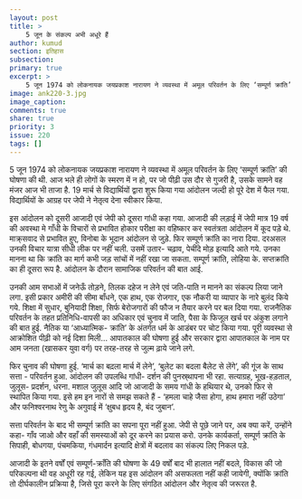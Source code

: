 ```yaml
---
layout: post
title: >
    5 जून के संकल्प अभी अधूरे हैं
author: kumud
section: इतिहास
subsection:
primary: true
excerpt: >
    5 जून 1974 को लोकनायक जयप्रकाश नारायण ने व्यवस्था में अमूल परिवर्तन के लिए ‘सम्पूर्ण क्रांति’ की घोषणा की थी. आज भले ही लोगों के स्मरण में न हो, पर जो पीढ़ी उस दौर से गुजरी है, उसके सामने वह मंजर आज भी ताजा है.
image: ank220-3.jpg
image_caption: 
comments: true
share: true
priority: 3
issue: 220
tags: []
---
```


5 जून 1974 को लोकनायक जयप्रकाश नारायण ने व्यवस्था में अमूल परिवर्तन के लिए ‘सम्पूर्ण क्रांति’ की घोषणा की थी. आज भले ही लोगों के स्मरण में न हो, पर जो पीढ़ी उस दौर से गुजरी है, उसके सामने वह मंजर आज भी ताजा है. 19 मार्च से विद्यार्थियों द्वारा शुरू किया गया आंदोलन जल्दी हो पूरे देश में फैल गया. विद्यार्थियों के आग्रह पर जेपी ने नेतृत्व देना स्वीकार किया.

इस आंदोलन को दूसरी आजादी एवं जेपी को दूसरा गांधी कहा गया. आजादी की लड़ाई में जेपी मात्र 19 वर्ष की अवस्था मे गाँधी के विचारों से प्रभावित होकार परीक्षा का वहिष्कार कर स्वतंत्रता आंदोलन में कूद पड़े थे. माक्र्सवाद से प्रभावित हुए, विनोबा के भूदान आंदोलन से जुड़े. फिर सम्पूर्ण क्रांति का नारा दिया. दरअसल उनकी विचार यात्रा सीधी लीक पर नहीं चली. उसमें उतार- चढ़ाव, पेचींदे मोड़ इत्यादि आते गये. उनका मानना था कि क्रांति का मार्ग कभी जड़ सांचों में नहीं रखा जा सकता. सम्पूर्ण क्रांति, लोहिया के. सप्तक्रांति का ही दूसरा रूप है. आंदोलन के दौरान सामाजिक परिवर्तन की बात आई.

उनकी आम सभाओं में जनेऊँ तोड़ने, तिलक दहेज न लेने एवं जति-पाति न मानने का संकल्प लिया जाने लगा. इसी प्रकार अमीरी की सीमा बाँधने, एक हाथ, एक रोजगार, एक नौकरी या व्यापार के नारे बुलंद किये गये. शिक्षा में सुधार, बुनियादी शिक्षा, सिर्फ बेरोजगारों की फौज न तैयार करने पर बल दिया गया. राजनैतिक परिवर्तन के तहत प्रतिनिधि-वापसी का अधिकार एवं चुनाव में जाति, पैसा के फिजूल खर्च पर अंकुश लगाने की बात हुई.  नैतिक या ‘आध्यात्मिक- क्रांति’ के अंतर्गत धर्म के आडंबर पर चोट किया गया. पूरी व्यवस्था से आक्रोशित पीढ़ी को नई दिशा मिली... आपातकाल की घोषणा हुई और सरकार द्वारा आपातकाल के नाम पर आम जनता (खासकर युवा वर्ग) पर तरह-तरह से जुल्म ढ़ाये जाने लगे.

फिर चुनाव की घोषणा हुई. ‘मार्च का बद़ला मार्च में लेने’, ‘बुलेट का बदला बैलेट से लेंगे’, की गूंज के साथ सत्ता - परिवर्तन हुआ. आंदोलन की उपलब्धि गांधी- दर्शन की पुनस्र्थापना भी रहा. सत्याग्रह, भूख-हड़ताल, जुलूस- प्रदर्शन, धरना. मशाल जुलूस आदि जो आजादी के समय गांधी के हथियार थे, उनको फिर से स्थापित किया गया. इसे हम इन नारों से समझ सकते हैं -
‘हमला चाहे जैसा होगा, हाथ हमारा नहीं उठेगा’ और फनिश्वरनाथ रेणु केे अगुवाई में ‘क्षुबध हृदय है, बंद जुबान’.

सत्ता परिवर्तन के बाद भी सम्पूर्ण क्रांति का सपना पूरा नहीं हुआ. जेपी से पूछे जाने पर, अब क्या करें, उन्होंने कहा- गाँव जाओ और वहाँ की समस्याओं को दूर करने का प्रयास करो. उनके कार्यकर्ता, सम्पूर्ण क्रांति के सिपाही,  बोधगया, पंचमकिया, गंधमार्दन इत्यादि क्षेत्रों में बदलाव का संकल्प लिए निकल पड़े.

आजादी के इतने वर्षों एवं सम्पूर्ण-क्राँति की घोषणा के 49 वर्षों बाद भी हालात नहीं बदले, विकास की जो परिकल्पना थी वह अधूरी रह गई, लेकिन यह इस आंदोलन की असफलता नहीं कही जायेगी, क्योंकि क्रांति तो दीर्घकालीन प्रक्रिया है, जिसे पूरा करने के लिए संगठित आंदोलन और नेतृत्व की जरूरत है.